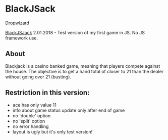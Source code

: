 # BlackJSack

[Dropwizard](http://www.dropwizard.io/1.0.2/docs/)

[BlackJSJack](http://kedziorap.github.io/blackjsjack/) 2.01.2018 - Test version of my first game in JS. No JS framework use.

## About

Blackjack is a casino banked game, meaning that players compete against the house. The objective is to get a hand total of closer to 21 than the dealer without going over 21 (busting). 

## Restriction in this version:

* ace has only value 11
* info about game status update only after end of game
* no 'double' option
* no 'split' option
* no error handling
* layout is ugly but it's only test version!
